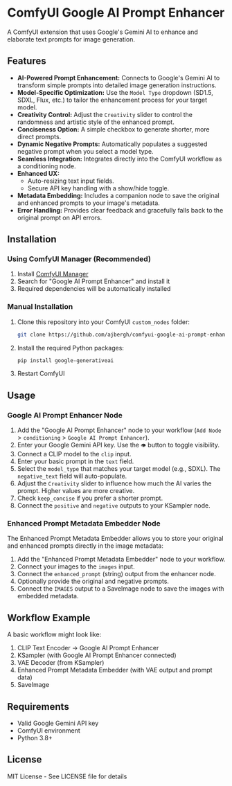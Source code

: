 # ComfyUI Google AI Prompt Enhancer

A ComfyUI extension that uses Google's Gemini AI to enhance and elaborate text prompts for image generation.

## Features

- **AI-Powered Prompt Enhancement:** Connects to Google's Gemini AI to transform simple prompts into detailed image generation instructions.
- **Model-Specific Optimization:** Use the `Model Type` dropdown (SD1.5, SDXL, Flux, etc.) to tailor the enhancement process for your target model.
- **Creativity Control:** Adjust the `Creativity` slider to control the randomness and artistic style of the enhanced prompt.
- **Conciseness Option:** A simple checkbox to generate shorter, more direct prompts.
- **Dynamic Negative Prompts:** Automatically populates a suggested negative prompt when you select a model type.
- **Seamless Integration:** Integrates directly into the ComfyUI workflow as a conditioning node.
- **Enhanced UX:**
    - Auto-resizing text input fields.
    - Secure API key handling with a show/hide toggle.
- **Metadata Embedding:** Includes a companion node to save the original and enhanced prompts to your image's metadata.
- **Error Handling:** Provides clear feedback and gracefully falls back to the original prompt on API errors.

## Installation

### Using ComfyUI Manager (Recommended)
1. Install [ComfyUI Manager](https://github.com/ltdrdata/ComfyUI-Manager)
2. Search for "Google AI Prompt Enhancer" and install it
3. Required dependencies will be automatically installed

### Manual Installation
1. Clone this repository into your ComfyUI `custom_nodes` folder:
   ```bash
   git clone https://github.com/ajbergh/comfyui-google-ai-prompt-enhancer
   ```

2. Install the required Python packages:
   ```bash
   pip install google-generativeai
   ```

3. Restart ComfyUI

## Usage

### Google AI Prompt Enhancer Node

1. Add the "Google AI Prompt Enhancer" node to your workflow (`Add Node` > `conditioning` > `Google AI Prompt Enhancer`).
2. Enter your Google Gemini API key. Use the `👁️` button to toggle visibility.
3. Connect a CLIP model to the `clip` input.
4. Enter your basic prompt in the `text` field.
5. Select the `model_type` that matches your target model (e.g., SDXL). The `negative_text` field will auto-populate.
6. Adjust the `Creativity` slider to influence how much the AI varies the prompt. Higher values are more creative.
7. Check `keep_concise` if you prefer a shorter prompt.
8. Connect the `positive` and `negative` outputs to your KSampler node.

### Enhanced Prompt Metadata Embedder Node

The Enhanced Prompt Metadata Embedder allows you to store your original and enhanced prompts directly in the image metadata:

1. Add the "Enhanced Prompt Metadata Embedder" node to your workflow.
2. Connect your images to the `images` input.
3. Connect the `enhanced_prompt` (string) output from the enhancer node.
4. Optionally provide the original and negative prompts.
5. Connect the `IMAGES` output to a SaveImage node to save the images with embedded metadata.

## Workflow Example

A basic workflow might look like:
1. CLIP Text Encoder → Google AI Prompt Enhancer
2. KSampler (with Google AI Prompt Enhancer connected)
3. VAE Decoder (from KSampler)
4. Enhanced Prompt Metadata Embedder (with VAE output and prompt data)
5. SaveImage

## Requirements

- Valid Google Gemini API key
- ComfyUI environment
- Python 3.8+

## License

MIT License - See LICENSE file for details
